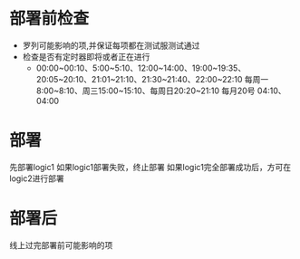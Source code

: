 # 部署前检查
- 罗列可能影响的项,并保证每项都在测试服测试通过
- 检查是否有定时器即将或者正在进行
    * 00:00~00:10、5:00~5:10、12:00~14:00、19:00~19:35、20:05~20:10、21:01~21:10、21:30~21:40、22:00~22:10
    每周一8:00~8:10、周三15:00~15:10、每周日20:20~21:10
    每月20号 04:10、 04:00
# 部署
先部署logic1
如果logic1部署失败，终止部署
如果logic1完全部署成功后，方可在logic2进行部署
# 部署后
线上过完部署前可能影响的项